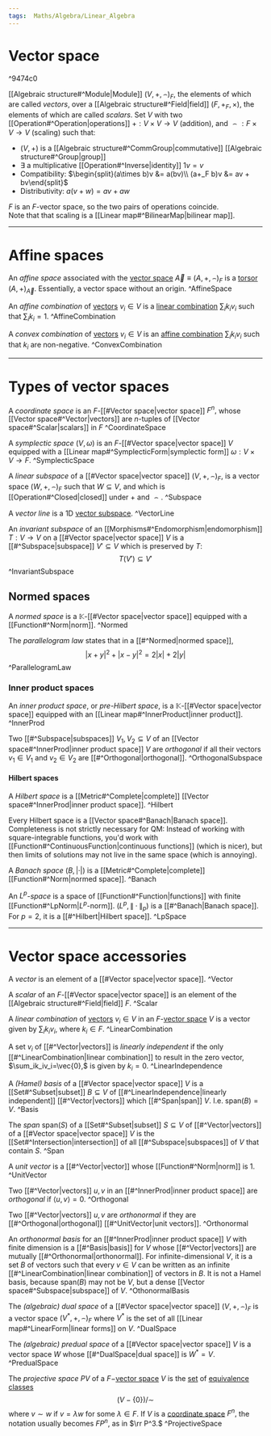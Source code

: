 ```yaml
---
tags:  Maths/Algebra/Linear_Algebra
---
```

# Vector space

^9474c0

[[Algebraic structure#^Module|Module]] $(V,+,\frown)_F$, the elements of which are called *vectors*, over a [[Algebraic structure#^Field|field]] $(F,+_F,\times),$ the elements of which are called *scalars*.
Set $V$ with two [[Operation#^Operation|operations]] $+:V\times V\to V$ (addition), and $\frown:F\times V\to V$ (scaling) such that:
- $(V,+)$ is a [[Algebraic structure#^CommGroup|commutative]] [[Algebraic structure#^Group|group]]
- $\exists$ a multiplicative [[Operation#^Inverse|identity]] $1v=v$
- Compatibility: $\begin{split}(a\times b)v &= a(bv)\\ (a+_F b)v &= av + bv\end{split}$
- Distributivity: $a(v + w) = av + aw$ 

$F$ is an $F$-vector space, so the two pairs of operations coincide.  
Note that that scaling is a [[Linear map#^BilinearMap|bilinear map]].

---
# Affine spaces

An *affine space* associated with the [vector space](#Vector%20space) $\vec{A}\equiv(A,+,\frown)_F$ is a [torsor](Action.md#^Torsor) $(A,+)_{\vec{A}}.$
Essentially, a vector space without an origin. ^AffineSpace

An *affine combination* of [vectors](#^Vector) $v_i\in V$ is a [linear combination](#^LinearCombination) $\sum_i k_i v_i$ such that $\sum_i k_i=1.$ ^AffineCombination

A *convex combination* of [vectors](#^Vector) $v_i\in V$ is an [affine combination](#^AffineCombination) $\sum_i k_i v_i$ such that $k_i$ are non-negative. ^ConvexCombination

---
# Types of vector spaces

A *coordinate space* is an $F$-[[#Vector space|vector space]] $F^n,$ whose [[Vector space#^Vector|vectors]] are $n$-tuples of [[Vector space#^Scalar|scalars]] in $F$ ^CoordinateSpace

A *symplectic space* $(V,ω)$ is an $F$-[[#Vector space|vector space]] $V$ equipped with a [[Linear map#^SymplecticForm|symplectic form]] $ω:V\times V\to F.$ ^SymplecticSpace

A *linear subspace* of a [[#Vector space|vector space]] $(V,+,\frown)_F,$  is a vector space $(W,+,\frown)_F$ such that $W\subseteq V,$ and which is [[Operation#^Closed|closed]] under $+$ and $\frown.$ ^Subspace

A *vector line* is a 1D [vector subspace](#^Subspace). ^VectorLine

An *invariant subspace* of an [[Morphisms#^Endomorphism|endomorphism]] $T:V\to V$ on a [[#Vector space|vector space]] $V$ is a [[#^Subspace|subspace]] $V'\subseteq V$ which is preserved by $T$:  
$$T(V')\subseteq V'$$ ^InvariantSubspace
## Normed spaces

A *normed space* is a $\mathbb K$-[[#Vector space|vector space]] equipped with a [[Function#^Norm|norm]]. ^Normed

The *parallelogram law* states that in a [[#^Normed|normed space]],$$|x+y|^2+|x-y|^2=2|x|+2|y|$$ ^ParallelogramLaw
### Inner product spaces

An *inner product space*, or *pre-Hilbert space*, is a $\mathbb K$-[[#Vector space|vector space]] equipped with an [[Linear map#^InnerProduct|inner product]]. ^InnerProd

Two [[#^Subspace|subspaces]] $V_1,V_2\subseteq V$ of an [[Vector space#^InnerProd|inner product space]] $V$ are *orthogonal* if all their vectors $v_1\in V_1$ and $v_2\in V_2$ are [[#^Orthogonal|orthogonal]]. ^OrthogonalSubspace

#### Hilbert spaces

A *Hilbert space* is a [[Metric#^Complete|complete]] [[Vector space#^InnerProd|inner product space]]. ^Hilbert

Every Hilbert space is a [[Vector space#^Banach|Banach space]].
Completeness is not strictly necessary for QM: Instead of working with square-integrable functions, you'd work with [[Function#^ContinuousFunction|continuous functions]] (which is nicer), but then limits of solutions may not live in the same space (which is annoying).

A *Banach space* $(B,\lvert ·\rvert)$ is a [[Metric#^Complete|complete]] [[Function#^Norm|normed space]]. ^Banach

An *$L^p$-space* is a space of [[Function#^Function|functions]] with finite [[Function#^LpNorm|$L^p$-norm]].
$(L^p,\|·\|_p)$ is a [[#^Banach|Banach space]]. For $p=2,$ it is a [[#^Hilbert|Hilbert space]]. ^LpSpace

---
# Vector space accessories

A *vector* is an element of a [[#Vector space|vector space]]. ^Vector

A *scalar* of an $F$-[[#Vector space|vector space]] is an element of the [[Algebraic structure#^Field|field]] $F.$ ^Scalar

A *linear combination* of [vectors](#^Vector) $v_i\in V$ in an $F$-[vector space](#Vector%20space) $V$ is a vector given by $\sum_i k_iv_i,$ where $k_i\in F.$ ^LinearCombination

A set $v_i$ of [[#^Vector|vectors]] is *linearly independent* if the only [[#^LinearCombination|linear combination]] to result in the zero vector, $\sum_ik_iv_i=\vec{0},$ is given by $k_i=0.$ ^LinearIndependence

A *(Hamel) basis* of a [[#Vector space|vector space]] $V$ is a [[Set#^Subset|subset]] $B\subseteq V$ of [[#^LinearIndependence|linearly independent]] [[#^Vector|vectors]] which [[#^Span|span]] $V.$ I.e. $\text{span}(B)=V.$ ^Basis

The *span* $\text{span}(S)$ of a [[Set#^Subset|subset]] $S\subseteq V$ of [[#^Vector|vectors]] of a [[#Vector space|vector space]] $V$ is the [[Set#^Intersection|intersection]] of all [[#^Subspace|subspaces]] of $V$ that contain $S.$ ^Span

A *unit vector* is a [[#^Vector|vector]] whose [[Function#^Norm|norm]] is 1. ^UnitVector

Two [[#^Vector|vectors]] $u,v$ in an [[#^InnerProd|inner product space]] are *orthogonal* if $\langle u,v \rangle=0.$ ^Orthogonal

Two [[#^Vector|vectors]] $u,v$ are *orthonormal* if they are [[#^Orthogonal|orthogonal]] [[#^UnitVector|unit vectors]]. ^Orthonormal

An *orthonormal basis* for an [[#^InnerProd|inner product space]] $V$ with finite dimension is a [[#^Basis|basis]] for $V$ whose [[#^Vector|vectors]] are mutually [[#^Orthonormal|orthonormal]].
For infinite-dimensional $V,$ it is a set $B$ of vectors such that every $v\in V$ can be written as an infinite [[#^LinearCombination|linear combination]] of vectors in $B.$ It is not a Hamel basis, because $\text{span}(B)$ may not be $V,$ but a dense [[Vector space#^Subspace|subspace]] of $V.$ ^OthonormalBasis

The *(algebraic) dual space* of a [[#Vector space|vector space]] $(V,+,\frown)_F$ is a vector space $(V^*,+,\frown)_F$ where $V^*$ is the set of all [[Linear map#^LinearForm|linear forms]] on $V.$ ^DualSpace

The *(algebraic) predual space* of a [[#Vector space|vector space]] $V$ is a vector space $W$ whose [[#^DualSpace|dual space]] is $W^*=V.$ ^PredualSpace

The *projective space* $PV$ of a $F-$[vector space](#Vector%20space) $V$ is the [set](Set.md#Set) of [equivalence classes](Relation.md#^EquivalenceClass)
$$(V-\{0\})/\sim$$
where $v\sim w$ if $v=λw$ for some $λ\in F.$
If $V$ is a [coordinate space](#^CoordinateSpace) $F^n,$ the notation usually becomes $FP^n,$ as in $\rr P^3.$ ^ProjectiveSpace